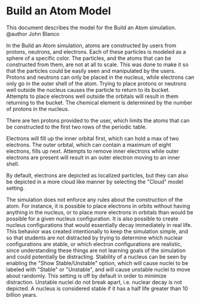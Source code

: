# Build an Atom Model

This document describes the model for the Build an Atom simulation.<br>
@author John Blanco

In the Build an Atom simulation, atoms are constructed by users from protons, neutrons, and electrons.  Each of these
particles is modeled as a sphere of a specific color.  The particles, and the atoms that can be constructed from them,
are not at all to scale.  This was done to make it so that the particles could be easily seen and manipulated by the
users.  Protons and neutrons can only be placed in the nucleus, while electrons can only go in the outer shell of the
atom.  Trying to place protons or neutrons well outside the nucleus causes the particle to return to its bucket.  
Attempts to place electrons well outside the orbitals will result in them returning to the bucket.  The chemical element
is determined by the number of protons in the nucleus.

There are ten protons provided to the user, which limits the atoms that can be constructed to the first two rows of
the periodic table.

Electrons will fill up the inner orbital first, which can hold a max of two electrons.  The outer orbital, which can
contain a maximum of eight electrons, fills up next. Attempts to remove inner electrons while outer electrons are
present will result in an outer electron moving to an inner shell.

By default, electrons are depicted as localized particles, but they can also be depicted in a more cloud like manner by
selecting the "Cloud" model setting.

The simulation does not enforce any rules about the construction of the atom.  For instance, it is possible to place
electrons in orbits without having anything in the nucleus, or to place more electrons in orbitals than would be 
possible for a given nucleus configuration.  It is also possible to create nucleus configurations that would essentially
decay immediately in real life.  This behavior was created intentionally to keep the simulation simple, and so that
students are not distracted by trying to determine which nuclear configurations are stable, or which electron 
configurations are realistic, since understanding these things are not learning goals of the simulation and could
potentially be distracting.  Stability of a nucleus can be seen by enabling the "Show Stable/Unstable" option, which
will cause nuclei to be labeled with "Stable" or "Unstable", and will cause unstable nuclei to move about randomly. 
This setting is off by default in order to minimize distraction.  Unstable nuclei do not break apart, i.e. nuclear decay
is not depicted.  A nucleus is considered stable if it has a half life greater than 10 billion years.
